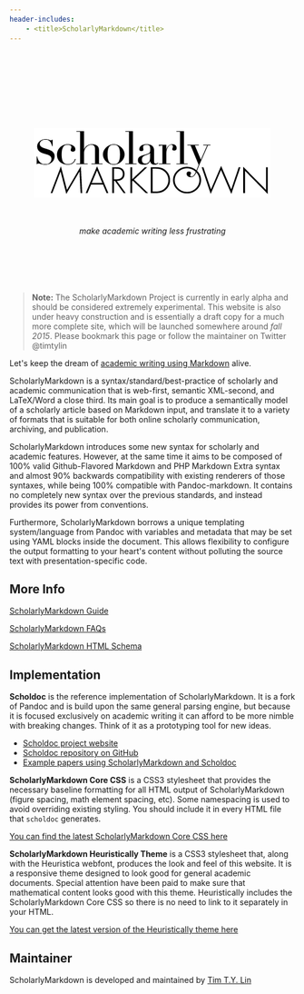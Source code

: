 ```yaml
---
header-includes:
    - <title>ScholarlyMarkdown</title>
---
```


<div style="margin: 150px auto 100px; width: 100%;">
<img src="images/scholmd-logo-tight.png" style="margin: 0px auto 0px; display: block;">
<p style="text-align: center; margin-top: 50px;">
<em>make academic writing less frustrating</em>
</p>
</div>

> **Note:** The ScholarlyMarkdown Project is currently in early alpha and should be considered extremely experimental. This website is also under heavy construction and is essentially a draft copy for a much more complete site, which will be launched somewhere around *fall 2015*. Please bookmark this page or follow the maintainer on Twitter @timtylin

Let's keep the dream of [academic writing using Markdown](https://github.com/scholmd/scholmd/wiki) alive.

ScholarlyMarkdown is a syntax/standard/best-practice of scholarly and academic communication that is web-first, semantic XML-second, and LaTeX/Word a close third. Its main goal is to produce a semantically model of a scholarly article based on Markdown input, and translate it to a variety of formats that is suitable for both online scholarly communication, archiving, and publication. 

ScholarlyMarkdown introduces some new syntax for scholarly and academic features. However, at the same time it aims to be composed of 100% valid Github-Flavored Markdown and PHP Markdown Extra syntax and almost 90% backwards compatibility with existing renderers of those syntaxes, while being 100% compatible with Pandoc-markdown. It contains no completely new syntax over the previous standards, and instead provides its power from conventions.

Furthermore, ScholarlyMarkdown borrows a unique templating system/language from Pandoc with variables and metadata that may be set using YAML blocks inside the document. This allows flexibility to configure the output formatting to your heart's content without polluting the source text with presentation-specific code.

## More Info

[ScholarlyMarkdown Guide](Scholarly-Markdown-Guide.html)

[ScholarlyMarkdown FAQs](Scholarly-Markdown-FAQ.html)

[ScholarlyMarkdown HTML Schema](Scholarly-Markdown-HTML-Schema.html)

## Implementation

**Scholdoc** is the reference implementation of ScholarlyMarkdown. It is a fork of Pandoc and is build upon the same general parsing engine, but because it is focused exclusively on academic writing it can afford to be more nimble with breaking changes. Think of it as a prototyping tool for new ideas.

- [Scholdoc project website](http://scholdoc.scholarlymarkdown.com)
- [Scholdoc repository on GitHub](https://github.com/timtylin/scholdoc)
- [Example papers using ScholarlyMarkdown and Scholdoc](https://github.com/timtylin/scholdoc-examples)


**ScholarlyMarkdown Core CSS** is a CSS3 stylesheet that provides the necessary baseline formatting for all HTML output of ScholarlyMarkdown (figure spacing, math element spacing, etc). Some namespacing is used to avoid overriding existing styling. You should include it in every HTML file that `scholdoc` generates.

[You can find the latest ScholarlyMarkdown Core CSS here](scholdoc-distribution/css/core/scholmd-core-latest.css)

**ScholarlyMarkdown Heuristically Theme** is a CSS3 stylesheet that, along with the Heuristica webfont, produces the look and feel of this website. It is a responsive theme designed to look good for general academic documents. Special attention have been paid to make sure that mathematical content looks good with this theme. Heuristically includes the ScholarlyMarkdown Core CSS so there is no need to link to it separately in your HTML.

[You can get the latest version of the Heuristically theme here](scholdoc-distribution/css/heuristically/heuristically-latest.zip)

## Maintainer

ScholarlyMarkdown is developed and maintained by [Tim T.Y. Lin](mailto:timtylin@gmail.com)



